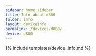 ```yaml
---
sidebar: home_sidebar
title: Info about d800
folder: info
layout: deviceinfo
permalink: /devices/d800/
device: d800
---
```

{% include templates/device_info.md %}
